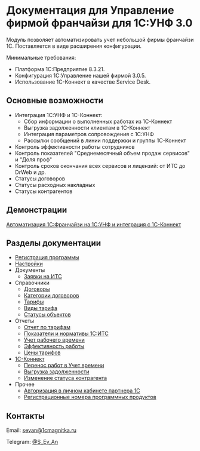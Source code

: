# Документация для Управление фирмой франчайзи для 1С:УНФ 3.0

Модуль позволяет автоматизировать учет небольшой фирмы франчайзи 1С.
Поставляется в виде расширения конфигурации.

Минимальные требования:

* Платформа 1С:Предприятие 8.3.21.
* Конфигурация 1С:Управление нашей фирмой 3.0.5.
* Использование 1С-Коннект в качестве Service Desk.

## Основные возможности

* Интеграция 1С:УНФ и 1С-Коннект:
    * Сбор информации о выполненных работах из 1С-Коннект
    * Выгрузка задолженности клиентам в 1С-Коннект
    * Интеграция параметров сопровождения с 1С:УНФ
    * Рассылки сообщений в линии поддержки и группы 1С-Коннект
* Контроль эффективности работы сотрудников
* Контроль показателей "Среднемесячный объем продаж сервисов" и "Доля проф"
* Контроль сроков окончания всех сервисов и лицензий: от ИТС до DrWeb и др.
* Статусы договоров
* Статусы расходных накладных
* Статусы контрагентов

## Демонстрации

[Автоматизация 1С:Франчайзи на 1С:УНФ и интеграция с 1С-Коннект](https://www.youtube.com/watch?v=nU22L20UWm0)

## Разделы документации

* [Регистрация программы](https://sorokinltd.github.io/franchisee-manag-doc.github.io/docs/program-registration)
* [Настройки](https://sorokinltd.github.io/franchisee-manag-doc.github.io/docs/settings)
* Документы
    * [Заявки на ИТС](https://sorokinltd.github.io/franchisee-manag-doc.github.io/docs/requests_for_its)
* Справочники
    * [Договоры](https://sorokinltd.github.io/franchisee-manag-doc.github.io/docs/contracts)
    * [Категории договоров](https://sorokinltd.github.io/franchisee-manag-doc.github.io/docs/types-contract)
    * [Тарифы](https://sorokinltd.github.io/franchisee-manag-doc.github.io/docs/tariffs)
    * [Виды тарифа](https://sorokinltd.github.io/franchisee-manag-doc.github.io/docs/types-tarif)
    * [Статусы объектов](https://sorokinltd.github.io/franchisee-manag-doc.github.io/docs/statuses)
* Отчеты
    * [Отчет по тарифам](https://sorokinltd.github.io/franchisee-manag-doc.github.io/docs/tarif-report.html)
    * [Показатели и нормативы 1С:ИТС](https://sorokinltd.github.io/franchisee-manag-doc.github.io/docs/sales-volume-indicator-report)
    * [Учет рабочего времени](https://sorokinltd.github.io/franchisee-manag-doc.github.io/docs/work-time)
    * [Эффективность работы](https://sorokinltd.github.io/franchisee-manag-doc.github.io/docs/effectiveness)
    * [Цены тарифов](https://sorokinltd.github.io/franchisee-manag-doc.github.io/docs/tarif-prices)
* [1С-Коннект](https://sorokinltd.github.io/franchisee-manag-doc.github.io/docs/one-c-connect)
    * [Перенос работ в Учет времени](https://sorokinltd.github.io/franchisee-manag-doc.github.io/docs/import-from-connect)
    * [Выгрузка задолженности](https://sorokinltd.github.io/franchisee-manag-doc.github.io/docs/unloading-arreas-to-connect)
    * [Изменение статуса контрагента](https://sorokinltd.github.io/franchisee-manag-doc.github.io/docs/status-customer)
* Прочее
    * [Авторизация в личном кабинете партнера 1С](https://sorokinltd.github.io/franchisee-manag-doc.github.io/docs/one-c-partner)
    * [Регистрационные номера программных продуктов](https://sorokinltd.github.io/franchisee-manag-doc.github.io/docs/regnum)

## Контакты

Email: sevan@1cmagnitka.ru

Telegram: [@S_Ev_An](https://t.me/S_Ev_An)
